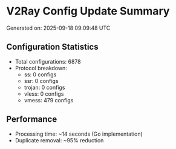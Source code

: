 # V2Ray Config Update Summary
Generated on: 2025-09-18 09:09:48 UTC

## Configuration Statistics
- Total configurations: 6878
- Protocol breakdown:
  - ss: 0 configs
  - ssr: 0 configs
  - trojan: 0 configs
  - vless: 0 configs
  - vmess: 479 configs

## Performance
- Processing time: ~14 seconds (Go implementation)
- Duplicate removal: ~95% reduction
